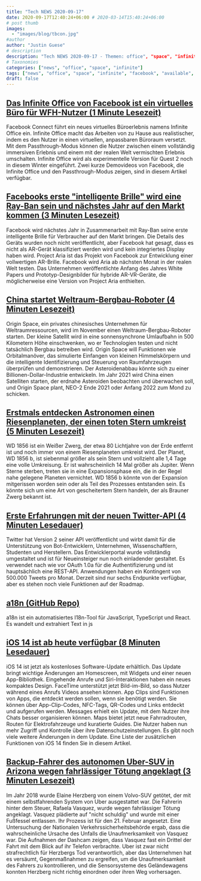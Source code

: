 ```yaml
---
title: "Tech NEWS 2020-09-17"
date: 2020-09-17T12:40:24+06:00 # 2020-03-14T15:40:24+06:00
# post thumb
images:
  - "images/blog/tbcon.jpg"
#author
author: "Justin Guese"
# description
description: "Tech NEWS 2020-09-17 - Themen: office", "space", "infinite"
# Taxonomies
categories: ["news", "office", "space", "infinite"]
tags: ["news", "office", "space", "infinite", "facebook", "available", "users"]
draft: false
---
```


## [Das Infinite Office von Facebook ist ein virtuelles Büro für WFH-Nutzer (1 Minute Lesezeit)](https://www.engadget.com/facebook-infinite-office-181634992.html/1/010001749b89092d-6ef2dbc5-15ae-48ae-b062-02061f05d5a4-000000/F6TqBhKITanqvaQ5bFARfhbmq7ldt_LMe-feMOm8BJk=159)

 Facebook Connect führt ein neues virtuelles Büroerlebnis namens Infinite Office ein. Infinite Office macht das Arbeiten von zu Hause aus realistischer, indem es den Nutzer in einen virtuellen, anpassbaren Büroraum versetzt. Mit dem Passthrough-Modus können die Nutzer zwischen einem vollständig immersiven Erlebnis und einem mit der realen Welt vermischten Erlebnis umschalten. Infinite Office wird als experimentelle Version für Quest 2 noch in diesem Winter eingeführt. Zwei kurze Demovideos von Facebook, die Infinite Office und den Passthrough-Modus zeigen, sind in diesem Artikel verfügbar.

## [Facebooks erste "intelligente Brille" wird eine Ray-Ban sein und nächstes Jahr auf den Markt kommen (3 Minuten Lesezeit)](https://www.theverge.com/2020/9/16/21439929/facebook-ar-smart-glasses-ray-ban-announcement/1/010001749b89092d-6ef2dbc5-15ae-48ae-b062-02061f05d5a4-000000/NGRwNr_A_oHMtWh4wVIWALr6BxE1ucXyjgI3UwSeauw=159)

 Facebook wird nächstes Jahr in Zusammenarbeit mit Ray-Ban seine erste intelligente Brille für Verbraucher auf den Markt bringen. Die Details des Geräts wurden noch nicht veröffentlicht, aber Facebook hat gesagt, dass es nicht als AR-Gerät klassifiziert werden wird und kein integriertes Display haben wird. Project Aria ist das Projekt von Facebook zur Entwicklung einer vollwertigen AR-Brille. Facebook wird Aria ab nächsten Monat in der realen Welt testen. Das Unternehmen veröffentlichte Anfang des Jahres White Papers und Prototyp-Designbilder für hybride AR-VR-Geräte, die möglicherweise eine Version von Project Aria enthielten.

## [China startet Weltraum-Bergbau-Roboter (4 Minuten Lesezeit)](https://spectrum.ieee.org/tech-talk/aerospace/satellites/china-to-launch-space-mining-bot/1/010001749b89092d-6ef2dbc5-15ae-48ae-b062-02061f05d5a4-000000/oE1xdslWShsJ_jYSYyJYq7wXhkSNHuA74T-zmuu9C5g=159)

 Origin Space, ein privates chinesisches Unternehmen für Weltraumressourcen, wird im November einen Weltraum-Bergbau-Roboter starten. Der kleine Satellit wird in eine sonnensynchrone Umlaufbahn in 500 Kilometern Höhe einschwenken, wo er Technologien testen und nicht tatsächlich Bergbau betreiben wird. Origin Space will Funktionen wie Orbitalmanöver, das simulierte Einfangen von kleinen Himmelskörpern und die intelligente Identifizierung und Steuerung von Raumfahrzeugen überprüfen und demonstrieren. Der Asteroidenabbau könnte sich zu einer Billionen-Dollar-Industrie entwickeln. Im Jahr 2021 wird China einen Satelliten starten, der erdnahe Asteroiden beobachten und überwachen soll, und Origin Space plant, NEO-2 Ende 2021 oder Anfang 2022 zum Mond zu schicken.

## [Erstmals entdecken Astronomen einen Riesenplaneten, der einen toten Stern umkreist (5 Minuten Lesezeit)](https://www.cnet.com/news/in-a-first-astronomers-detect-giant-planet-orbiting-a-dead-star//1/010001749b89092d-6ef2dbc5-15ae-48ae-b062-02061f05d5a4-000000/BzjRTQdOLHQh2txUNvwzHR8Z8YMNDaDxTgxY8xnv2JU=159)

 WD 1856 ist ein Weißer Zwerg, der etwa 80 Lichtjahre von der Erde entfernt ist und noch immer von einem Riesenplaneten umkreist wird. Der Planet, WD 1856 b, ist siebenmal größer als sein Stern und vollzieht alle 1,4 Tage eine volle Umkreisung. Er ist wahrscheinlich 14 Mal größer als Jupiter. Wenn Sterne sterben, treten sie in eine Expansionsphase ein, die in der Regel nahe gelegene Planeten vernichtet. WD 1856 b könnte von der Expansion mitgerissen worden sein oder als Teil des Prozesses entstanden sein. Es könnte sich um eine Art von gescheitertem Stern handeln, der als Brauner Zwerg bekannt ist.

## [Erste Erfahrungen mit der neuen Twitter-API (4 Minuten Lesedauer)](https://dev.to/bearer/first-hands-on-the-new-twitter-api-44e9/1/010001749b89092d-6ef2dbc5-15ae-48ae-b062-02061f05d5a4-000000/hZWIdO1g9fivAFHJ3KQbeFqAV5w60GjuZUNNNfFf_RQ=159)

 Twitter hat Version 2 seiner API veröffentlicht und wirbt damit für die Unterstützung von Bot-Entwicklern, Unternehmen, Wissenschaftlern, Studenten und Herstellern. Das Entwicklerportal wurde vollständig umgestaltet und ist für Neueinsteiger nun noch einladender gestaltet. Es verwendet nach wie vor OAuth 1.0a für die Authentifizierung und ist hauptsächlich eine REST-API. Anwendungen haben ein Kontingent von 500.000 Tweets pro Monat. Derzeit sind nur sechs Endpunkte verfügbar, aber es stehen noch viele Funktionen auf der Roadmap.

## [a18n (GitHub Repo)](https://github.com/FallenMax/a18n/1/010001749b89092d-6ef2dbc5-15ae-48ae-b062-02061f05d5a4-000000/rQq2sQDIfw-7MGXmpAzoe73RXXIXvapjKiiaSxCA4PE=159)

 a18n ist ein automatisiertes I18n-Tool für JavaScript, TypeScript und React. Es wandelt und extrahiert Text in js

## [iOS 14 ist ab heute verfügbar (8 Minuten Lesedauer)](https://www.apple.com/newsroom/2020/09/ios-14-is-available-today//1/010001749b89092d-6ef2dbc5-15ae-48ae-b062-02061f05d5a4-000000/2_oqmtaI_5r5XxwzwncErDqM026_xm9e3mks5uhBmd4=159)

 iOS 14 ist jetzt als kostenloses Software-Update erhältlich. Das Update bringt wichtige Änderungen am Homescreen, mit Widgets und einer neuen App-Bibliothek. Eingehende Anrufe und Siri-Interaktionen haben ein neues kompaktes Design. FaceTime unterstützt jetzt Bild-im-Bild, so dass Nutzer während eines Anrufs Videos ansehen können. App Clips sind Funktionen von Apps, die entdeckt werden sollen, wenn sie benötigt werden. Sie können über App-Clip-Codes, NFC-Tags, QR-Codes und Links entdeckt und aufgerufen werden. Messages erhielt ein Update, mit dem Nutzer ihre Chats besser organisieren können. Maps bietet jetzt neue Fahrradrouten, Routen für Elektrofahrzeuge und kuratierte Guides. Die Nutzer haben nun mehr Zugriff und Kontrolle über ihre Datenschutzeinstellungen. Es gibt noch viele weitere Änderungen in dem Update. Eine Liste der zusätzlichen Funktionen von iOS 14 finden Sie in diesem Artikel.

## [Backup-Fahrer des autonomen Uber-SUV in Arizona wegen fahrlässiger Tötung angeklagt (3 Minuten Lesezeit)](https://www.npr.org/2020/09/16/913530100/backup-driver-of-autonomous-uber-suv-charged-with-negligent-homicide-in-arizona/1/010001749b89092d-6ef2dbc5-15ae-48ae-b062-02061f05d5a4-000000/xK41mpEE118u28yQm-JmiZxMmMvFAtf_CijZCrfWK1s=159)

 Im Jahr 2018 wurde Elaine Herzberg von einem Volvo-SUV getötet, der mit einem selbstfahrenden System von Uber ausgestattet war. Die Fahrerin hinter dem Steuer, Rafaela Vasquez, wurde wegen fahrlässiger Tötung angeklagt. Vasquez plädierte auf "nicht schuldig" und wurde mit einer Fußfessel entlassen. Ihr Prozess ist für den 21. Februar angesetzt. Eine Untersuchung der Nationalen Verkehrssicherheitsbehörde ergab, dass die wahrscheinliche Ursache des Unfalls die Unaufmerksamkeit von Vasquez war. Die Aufnahmen der Dashcam zeigen, dass Vasquez fast ein Drittel der Fahrt mit dem Blick auf ihr Telefon verbrachte. Uber ist zwar nicht strafrechtlich für Herzbergs Tod verantwortlich, aber das Unternehmen hat es versäumt, Gegenmaßnahmen zu ergreifen, um die Unaufmerksamkeit des Fahrers zu kontrollieren, und die Sensorsysteme des Geländewagens konnten Herzberg nicht richtig einordnen oder ihren Weg vorhersagen.

